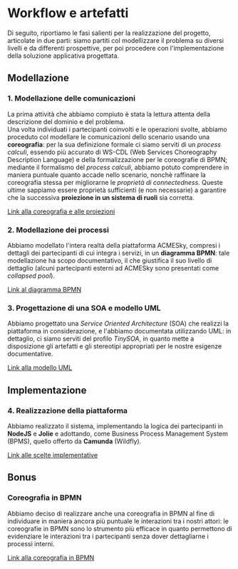 # Workflow e artefatti
Di seguito, riportiamo le fasi salienti per la realizzazione del progetto, articolate in due parti: siamo partiti col modellizzare il problema su diversi livelli e da differenti prospettive, per poi procedere con l'implementazione della soluzione applicativa progettata.

## Modellazione

### 1. Modellazione delle comunicazioni
La prima attività che abbiamo compiuto è stata la lettura attenta della descrizione del dominio e del problema.<br>
Una volta individuati i partecipanti coinvolti e le operazioni svolte, abbiamo proceduto col modellare le comunicazioni dello scenario usando una **coreografia**: per la sua definizione formale ci siamo serviti di un *process calculi*, essendo più accurato di WS-CDL (Web Services Choreography Description Language) e della formalizzazione per le coreografie di BPMN; mediante il formalismo del *process calculi*, abbiamo potuto comprendere in maniera puntuale quanto accade nello scenario, nonchè raffinare la coreografia stessa per migliorarne le *proprietà di connectedness*. Queste ultime sappiamo essere proprietà sufficienti (e non necessarie) a garantire che la successiva **proiezione in un sistema di ruoli** sia corretta.

[Link alla coreografia e alle proiezioni](3-coreografia.md "Clicca per andare agli artefatti corrispondenti")

### 2. Modellazione dei processi
Abbiamo modellato l'intera realtà della piattaforma ACMESky, compresi i dettagli dei partecipanti di cui integra i servizi, in un **diagramma BPMN**: tale modellazione ha scopo documentativo, il che giustifica il suo livello di dettaglio (alcuni partecipanti esterni ad ACMESky sono presentati come *collapsed pool*).

[Link al diagramma BPMN](4-diagramma-BPMN.md "Clicca per andare all'artefatto corrispondente")

### 3. Progettazione di una SOA e modello UML
Abbiamo progettato una *Service Oriented Architecture* (SOA) che realizzi la piattaforma in considerazione, e l'abbiamo documentata utilizzando UML: in dettaglio, ci siamo serviti del profilo *TinySOA*, in quanto mette a disposizione gli artefatti e gli stereotipi appropriati per le nostre esigenze documentative.

[Link alla modello UML](5-modello-UML.md "Clicca per andare all'artefatto corrispondente")

## Implementazione

### 4. Realizzazione della piattaforma
Abbiamo realizzato il sistema, implementando la logica dei partecipanti in **NodeJS** e **Jolie** e adottando, come Business Process Management System (BPMS), quello offerto da **Camunda** (Wildfly).

[Link alle scelte implementative](6-implementazione.md "Clicca per andare alla documentazione corrispondente")

## Bonus

### Coreografia in BPMN
Abbiamo deciso di realizzare anche una coreografia in BPMN al fine di individuare in maniera ancora più puntuale le interazioni tra i nostri attori: le coreografie in BPMN sono lo strumento più efficace in quanto permettono di evidenziare le interazioni tra i partecipanti senza dover dettagliarne i processi interni.
 
[Link alla coreografia in BPMN](7-coreografiaBPMN.md "Clicca per andare all'artefatto corrispondente")
